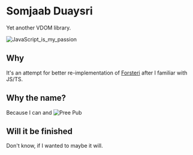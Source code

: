 # Somjaab Duaysri
Yet another VDOM library.

![JavaScript_is_my_passion](https://user-images.githubusercontent.com/35027979/162603024-4cc6c520-2694-4451-85a8-18ba64ceffd2.jpg)

## Why
It's an attempt for better re-implementation of [Forsteri](https://github.com/saltyaom/forsteri) after I familiar with JS/TS.

## Why the name?
Because I can and
![Pree Pub](https://user-images.githubusercontent.com/35027979/162603028-023fbc93-15e0-43c4-8b82-18708191fd1d.jpg)

## Will it be finished
Don't know, if I wanted to maybe it will.
